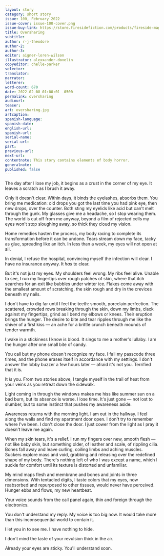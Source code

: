 ```yaml
---
layout: story
category: short story
issue: 100, February 2022
issue-cover: issue-100-cover.png
issue-buy-link: https://store.firesidefiction.com/products/fireside-magazine-issue-100-february-2022
title: Oversharing
subtitle:
author: r-j-theodore
author-2:
author-3:
editor: aigner-loren-wilson
illustrator: alexxander-dovelin
copyeditor: chelle-parker
selector:
translator:
narrator:
letterer:
word-count: 670
date: 2022-02-08 01:00:01 -0500
permalink: oversharing
audiourl:
teaser:
art: oversharing.jpg
artcaption:
spanish-language:
spanish-date:
english-url:
spanish-url:
serial-name:
serial-url:
part:
previous-url:
next-url:
contentnote: This story contains elements of body horror.
generalnote:
published: false
---
```

The day after I lose my job, it begins as a crust in the corner of my eye. It leaves a scratch as I brush it away.

Only it doesn't clear. Within days, it binds the eyelashes, absorbs them. You bring me medication: old drops you got the last time you had pink eye, then new drops, over the counter. Both sting my eyelids like acid but can't melt through the gunk. My glasses give me a headache, so I stop wearing them. The world is cut off from me anyway, beyond a film of rejected cells my eyes won't stop sloughing away, so thick they cloud my vision.

Home remedies hasten the process, my body racing to complete its transformation before it can be undone. Tears stream down my face, tacky as glue, spreading like an itch. In less than a week, my eyes will not open at all.

In denial, I refuse the hospital, convincing myself the infection will clear. I have no insurance anyway. It _has_ to clear.

But it's not just my eyes. My shoulders feel wrong. My ribs feel alive. Unable to see, I run my fingertips over rough patches of skin, where that itch searches for an exit like bubbles under winter ice. Flakes come away with the smallest amount of scratching, the skin rough and dry in the crevices beneath my nails.

I don't have to dig far until I feel the teeth: smooth, porcelain perfection. The scattered, crowded rows breaking through the skin, down my limbs, clack against my fingertips, grind as I bend my elbows or knees. Their eruption brings the hunger. The desire to bite and tear ripples through me like the shiver of a first kiss — an ache for a brittle crunch beneath mounds of tender warmth. 

I wake in a stickiness I know is blood. It sings to me a mother's lullaby. I am the hunger after one small bite of candy. 

You call but my phone doesn't recognize my face. I fail my passcode three times, and the phone erases itself in accordance with my settings. I don't answer the lobby buzzer a few hours later — afraid it's not you. Terrified that it is. 

It _is_ you. From two stories above, I tangle myself in the trail of heat from your veins as you retreat down the sidewalk.

Light coming in through the windows makes me hiss like summer sun on a bad burn, but its absence is worse. I lose time. It's just gone — not lost to slumber, but to some instinct that pushes my awareness aside. 

Awareness returns with the morning light. I am out in the hallway. I feel along the walls and find my apartment door open. I don't try to remember where I've been. I don't close the door. I just cower from the light as I pray it doesn't leave me again.

When my skin tears, it's a relief. I run my fingers over new, smooth flesh — not like baby skin, but something older, of leather and scale, of rippling cilia. Bones fall away and leave curling, coiling limbs and aching muscles. Suckers explore mass and void, grabbing and releasing over the redefined shape of my body. There's nothing left of who I was except a name, which I suckle for comfort until its texture is distorted and unfamiliar. 

My mind maps flesh and membrane and bones and joints in three dimensions. With tentacled digits, I taste colors that my eyes, now reabsorbed and repurposed to other tissues, would never have perceived. Hunger ebbs and flows, my new heartbeat.

Your voice sounds from the call panel again, thin and foreign through the electronics.

You don't understand my reply. My voice is too big now. It would take more than this inconsequential world to contain it.

I let you in to see me. I have nothing to hide.

I don't mind the taste of your revulsion thick in the air.

Already your eyes are sticky. You'll understand soon.
